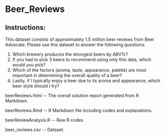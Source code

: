 # Beer_Reviews

## Instructions:

This dataset consists of approximately 1.5 million beer reviews from Beer Advocate. Please use this dataset to answer the following questions.

1. Which brewery produces the strongest beers by ABV%?
2. If you had to pick 3 beers to recommend using only this data, which would you pick?
3. Which of the factors (aroma, taste, appearance, palette) are most important in determining the overall quality of a beer?
4. Lastly, if I typically enjoy a beer due to its aroma and appearance, which beer style should I try?

beerReviews.html -- The overall solution report generated from R Markdown.

beerReviews.Rmd --  R Markdown file including codes and explanations.

beerReviewAnalysis.R -- Raw R codes.

beer_reviews.csv -- Dataset.
